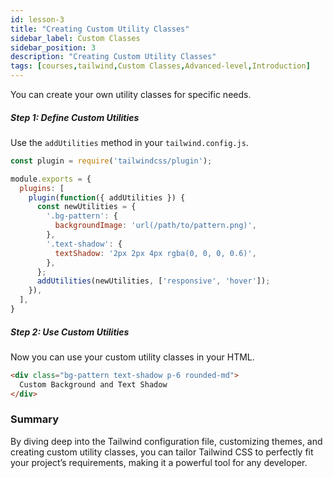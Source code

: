 ```yaml
---
id: lesson-3
title: "Creating Custom Utility Classes"
sidebar_label: Custom Classes
sidebar_position: 3
description: "Creating Custom Utility Classes"
tags: [courses,tailwind,Custom Classes,Advanced-level,Introduction]
--- 
```

 
You can create your own utility classes for specific needs.

##### Step 1: Define Custom Utilities
Use the `addUtilities` method in your `tailwind.config.js`.

```javascript
const plugin = require('tailwindcss/plugin');

module.exports = {
  plugins: [
    plugin(function({ addUtilities }) {
      const newUtilities = {
        '.bg-pattern': {
          backgroundImage: 'url(/path/to/pattern.png)',
        },
        '.text-shadow': {
          textShadow: '2px 2px 4px rgba(0, 0, 0, 0.6)',
        },
      };
      addUtilities(newUtilities, ['responsive', 'hover']);
    }),
  ],
}
```

##### Step 2: Use Custom Utilities
Now you can use your custom utility classes in your HTML.

```html
<div class="bg-pattern text-shadow p-6 rounded-md">
  Custom Background and Text Shadow
</div>
```

### Summary
By diving deep into the Tailwind configuration file, customizing themes, and creating custom utility classes, you can tailor Tailwind CSS to perfectly fit your project’s requirements, making it a powerful tool for any developer.